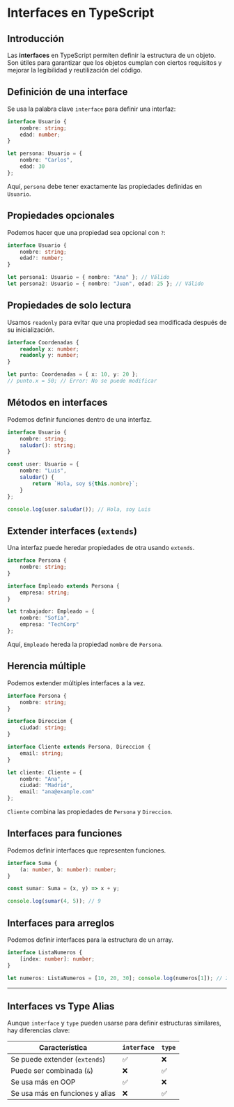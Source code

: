 # Interfaces en TypeScript
## Introducción

Las **interfaces** en TypeScript permiten definir la estructura de un objeto. Son útiles para garantizar que los objetos cumplan con ciertos requisitos y mejorar la legibilidad y reutilización del código.


## Definición de una interface

Se usa la palabra clave `interface` para definir una interfaz:

```typescript
interface Usuario {   
	nombre: string;   
	edad: number; 
}  

let persona: Usuario = {   
	nombre: "Carlos",   
	edad: 30 
};
```

Aquí, `persona` debe tener exactamente las propiedades definidas en `Usuario`.


## Propiedades opcionales

Podemos hacer que una propiedad sea opcional con `?`:

```typescript
interface Usuario {   
	nombre: string;   
	edad?: number; 
}  

let persona1: Usuario = { nombre: "Ana" }; // Válido 
let persona2: Usuario = { nombre: "Juan", edad: 25 }; // Válido
```


## Propiedades de solo lectura

Usamos `readonly` para evitar que una propiedad sea modificada después de su inicialización.

```typescript
interface Coordenadas {   
	readonly x: number;   
	readonly y: number; 
}  

let punto: Coordenadas = { x: 10, y: 20 }; 
// punto.x = 50; // Error: No se puede modificar
```


## Métodos en interfaces

Podemos definir funciones dentro de una interfaz.

```typescript
interface Usuario {   
	nombre: string;   
	saludar(): string; 
}  

const user: Usuario = {   
	nombre: "Luis",   
	saludar() {     
		return `Hola, soy ${this.nombre}`;   
	} 
};  

console.log(user.saludar()); // Hola, soy Luis
```


## Extender interfaces (`extends`)

Una interfaz puede heredar propiedades de otra usando `extends`.

```typescript
interface Persona {   
	nombre: string; 
}  

interface Empleado extends Persona {   
	empresa: string; 
}  

let trabajador: Empleado = {   
	nombre: "Sofía",   
	empresa: "TechCorp" 
};
```

Aquí, `Empleado` hereda la propiedad `nombre` de `Persona`.


## Herencia múltiple

Podemos extender múltiples interfaces a la vez.

```typescript
interface Persona {   
	nombre: string; 
}  

interface Direccion {   
	ciudad: string; 
}  

interface Cliente extends Persona, Direccion {   
	email: string; 
}  

let cliente: Cliente = {   
	nombre: "Ana",   
	ciudad: "Madrid",   
	email: "ana@example.com" 
};
```

`Cliente` combina las propiedades de `Persona` y `Direccion`.


## Interfaces para funciones

Podemos definir interfaces que representen funciones.

```typescript
interface Suma {   
	(a: number, b: number): number; 
}  

const sumar: Suma = (x, y) => x + y; 

console.log(sumar(4, 5)); // 9
```


## Interfaces para arreglos

Podemos definir interfaces para la estructura de un array.

```typescript
interface ListaNumeros {   
	[index: number]: number; 
}  

let numeros: ListaNumeros = [10, 20, 30]; console.log(numeros[1]); // 20
```

---

## Interfaces vs Type Alias

Aunque `interface` y `type` pueden usarse para definir estructuras similares, hay diferencias clave:

|Característica|`interface`|`type`|
|---|---|---|
|Se puede extender (`extends`)|✅|❌|
|Puede ser combinada (`&`)|❌|✅|
|Se usa más en OOP|✅|❌|
|Se usa más en funciones y alias|❌|✅|
